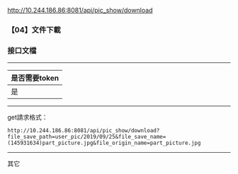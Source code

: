 http://10.244.186.86:8081/api/pic_show/download

### 【04】文件下載

### 接口文檔

***

| 是否需要token |
| ------------- |
| 是            |

***

get請求格式：

```
http://10.244.186.86:8081/api/pic_show/download?file_save_path=user_pic/2019/09/25&file_save_name=(145931634)part_picture.jpg&file_origin_name=part_picture.jpg
```

***

其它

